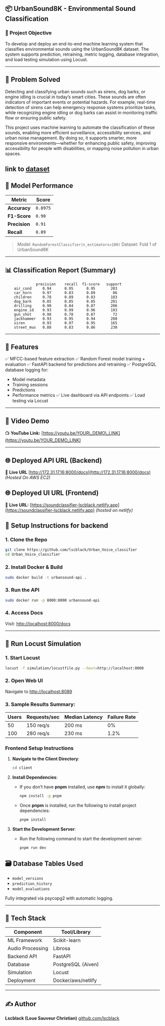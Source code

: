 ## 📦 UrbanSound8K - Environmental Sound Classification

### 🎯 Project Objective

To develop and deploy an end-to-end machine learning system that classifies environmental sounds using the UrbanSound8K dataset. The system supports prediction, retraining, metric logging, database integration, and load testing simulation using Locust.

---

## 🧠 Problem Solved

Detecting and classifying urban sounds such as sirens, dog barks, or engine idling is crucial in today’s smart cities. These sounds are often indicators of important events or potential hazards. For example, real-time detection of sirens can help emergency response systems prioritize tasks, while recognizing engine idling or dog barks can assist in monitoring traffic flow or ensuring public safety.

This project uses machine learning to automate the classification of these sounds, enabling more efficient surveillance, accessibility services, and urban noise management. By doing so, it supports smarter, more responsive environments—whether for enhancing public safety, improving accessibility for people with disabilities, or mapping noise pollution in urban spaces.

link to [dataset](https://urbansounddataset.weebly.com/download-urbansound8k.html)
---

## 🧪 Model Performance

| Metric        | Score    |
| ------------- | -------- |
| **Accuracy**  | `0.8975` |
| **F1-Score**  | `0.90`   |
| **Precision** | `0.91`   |
| **Recall**    | `0.89`   |

> Model: `RandomForestClassifier(n_estimators=100)`
> Dataset: Fold 1 of UrbanSound8K

---

## 📊 Classification Report (Summary)

```text
              precision    recall  f1-score   support
    air_cond     0.94      0.95      0.95       203
    car_horn     0.97      0.83      0.89        86
    children     0.78      0.89      0.83       183
    dog_bark     0.85      0.85      0.85       201
    drilling     0.90      0.84      0.87       206
    engine_id    0.93      0.99      0.96       193
    gun_shot     0.98      0.78      0.87        72
    jackhammer   0.93      0.95      0.94       208
    siren        0.93      0.97      0.95       165
    street_mus   0.88      0.83      0.86       230
```

---

## 🚀 Features

✅ MFCC-based feature extraction
✅ Random Forest model training + evaluation
✅ FastAPI backend for predictions and retraining
✅ PostgreSQL database logging for:

* Model metadata
* Training sessions
* Predictions
* Performance metrics
  ✅ Live dashboard via API endpoints
  ✅ Load testing via Locust

---

## 🎥 Video Demo

📺 **YouTube Link:** [https://youtu.be/YOUR\_DEMO\_LINK](https://youtu.be/YOUR_DEMO_LINK)

---

## 🌐 Deployed API URL (Backend)

📡 **Live URL** [http://172.31.17.16:8000/docs](http://172.31.17.16:8000/docs)
*(Hosted On AWS EC2)*

## 🌐 Deployed UI URL (Frontend)
📡 **Live URL:** [https://soundclassifier-lscblack.netlify.app](https://soundclassifier-lscblack.netlify.app)
*(hosted on netlify)*


## 🐳 Setup Instructions for backend

### 1. Clone the Repo

```bash
git clone https://github.com/lscblack/Urban_Voice_classifier
cd Urban_Voice_classifier
```

### 2. Install Docker & Build

```bash
sudo docker build -t urbansound-api .
```

### 3. Run the API

```bash
sudo docker run -p 8000:8000 urbansound-api
```

### 4. Access Docs

Visit: [http://localhost:8000/docs](http://localhost:8000/docs)

---

## 🧪 Run Locust Simulation

### 1. Start Locust

```bash
locust -f simulation/locustfile.py --host=http://localhost:8000
```

### 2. Open Web UI

Navigate to [http://localhost:8089](http://localhost:8089)

### 3. Sample Results Summary:

| Users | Requests/sec | Median Latency | Failure Rate |
| ----- | ------------ | -------------- | ------------ |
| 50    | 150 req/s    | 200 ms         | 0%           |
| 100   | 280 req/s    | 230 ms         | 1.2%         |


### Frontend Setup Instructions

1. **Navigate to the Client Directory**:

   ```bash
   cd client
   ```

2. **Install Dependencies**:

   * If you don’t have **pnpm** installed, use **npm** to install it globally:

     ```bash
     npm install -g pnpm
     ```
   * Once **pnpm** is installed, run the following to install project dependencies:

     ```bash
     pnpm install
     ```

3. **Start the Development Server**:

   * Run the following command to start the development server:

     ```bash
     pnpm run dev
     ```


## 🗃️ Database Tables Used

* `model_versions`
* `prediction_history`
* `model_evaluations`


Fully integrated via psycopg2 with automatic logging.


---

## 🧰 Tech Stack

| Component        | Tool/Library       |
| ---------------- | ------------------ |
| ML Framework     | Scikit-learn       |
| Audio Processing | Librosa            |
| Backend API      | FastAPI            |
| Database         | PostgreSQL (Aiven) |
| Simulation       | Locust             |
| Deployment       | Docker/aws/netlify |

---

## ✍️ Author

**Lscblack (Loue Sauveur Christian)**
[github.com/lscblack](https://github.com/lscblack)

